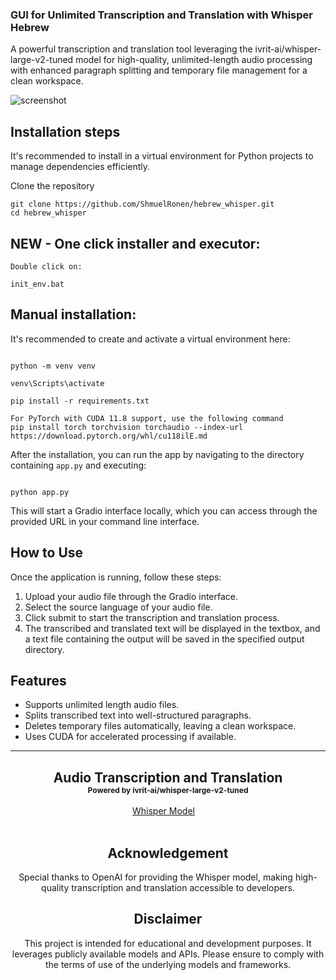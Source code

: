 <h3>GUI for Unlimited Transcription and Translation with Whisper Hebrew</h3>

A powerful transcription and translation tool leveraging the ivrit-ai/whisper-large-v2-tuned model for high-quality, unlimited-length audio processing with enhanced paragraph splitting and temporary file management for a clean workspace.

![screenshot](https://github.com/ShmuelRonen/hebrew_whisper/assets/80190186/fc3023b0-7186-4dce-b426-1ef1a56da5f6)


## Installation steps

It's recommended to install in a virtual environment for Python projects to manage dependencies efficiently.

Clone the repository

```
git clone https://github.com/ShmuelRonen/hebrew_whisper.git
cd hebrew_whisper
```

## NEW - One click installer and executor:

```
Double click on:

init_env.bat
```

## Manual installation:

It's recommended to create and activate a virtual environment here:
```

python -m venv venv

venv\Scripts\activate

pip install -r requirements.txt

For PyTorch with CUDA 11.8 support, use the following command
pip install torch torchvision torchaudio --index-url https://download.pytorch.org/whl/cu118ilE.md
```


After the installation, you can run the app by navigating to the directory containing `app.py` and executing:
```

python app.py
```


This will start a Gradio interface locally, which you can access through the provided URL in your command line interface.

## How to Use
Once the application is running, follow these steps:
1. Upload your audio file through the Gradio interface.
2. Select the source language of your audio file.
3. Click submit to start the transcription and translation process.
4. The transcribed and translated text will be displayed in the textbox, and a text file containing the output will be saved in the specified output directory.

## Features
- Supports unlimited length audio files.
- Splits transcribed text into well-structured paragraphs.
- Deletes temporary files automatically, leaving a clean workspace.
- Uses CUDA for accelerated processing if available.

_____________

<div align="center">

<h2>Audio Transcription and Translation <br/> <span style="font-size:12px">Powered by ivrit-ai/whisper-large-v2-tuned</span> </h2>

<div>
    <a href='https://github.com/openai/whisper' target='_blank'>Whisper Model</a>&emsp;
</div>
<br>

## Acknowledgement
Special thanks to OpenAI for providing the Whisper model, making high-quality transcription and translation accessible to developers.

## Disclaimer
This project is intended for educational and development purposes. It leverages publicly available models and APIs. Please ensure to comply with the terms of use of the underlying models and frameworks.
